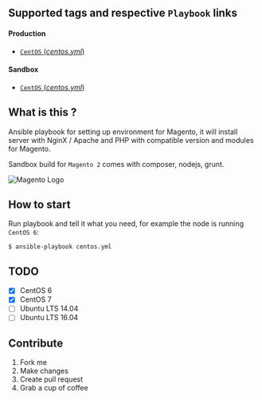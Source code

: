 ## Supported tags and respective `Playbook` links
#### Production
* [`CentOS` (*centos.yml*)](https://github.com/locnh/ansible-magento/blob/master/centos.yml)

#### Sandbox
* [`CentOS` (*centos.yml*)](https://github.com/locnh/ansible-magento/blob/develop/centos.yml)

## What is this ?
Ansible playbook for setting up environment for Magento, it will install server with NginX / Apache and PHP with compatible version and modules for Magento.

Sandbox build for `Magento 2` comes with composer, nodejs, grunt.

![Magento Logo](http://www.elevateweb.co.uk/wp-content/themes/porto/assets/img/headers/mage-logo.png)

## How to start
Run playbook and tell it what you need, for example the node is running `CentOS 6`:
  ```
  $ ansible-playbook centos.yml
  ```

## TODO
- [x] CentOS 6
- [x] CentOS 7
- [ ] Ubuntu LTS 14.04
- [ ] Ubuntu LTS 16.04

## Contribute
1. Fork me
2. Make changes
3. Create pull request
4. Grab a cup of coffee